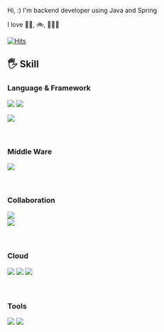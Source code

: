 


Hi, :) I'm backend developer using Java and Spring 

I love 🏊‍♂️, 🚲, 🏋🏻‍♂️



[![Hits](https://hits.seeyoufarm.com/api/count/incr/badge.svg?url=https%3A%2F%2Fgithub.com%2Fhrllk%2F&count_bg=%23D4E7F0&title_bg=%2378BBD8&icon=&icon_color=%23B8B8B8&title=hits&edge_flat=false)](https://hits.seeyoufarm.com)

## 🖐  Skill 


### Language & Framework

<div class="row">
  <img src="https://img.shields.io/badge/Java-007396?style=flat-square&logo=Java&logoColor=white"/> 
  <img src="https://img.shields.io/badge/JavaScript-F7DF1E?style=flat-square&logo=JavaScript&logoColor=white"/>
</div>

<img src="https://img.shields.io/badge/Spring-6DB33F?style=flat-square&logo=Spring&logoColor=white"/><br>
<br><br>


### Middle Ware 
<img src="https://img.shields.io/badge/RabbitMQ-FF6600?style=flat-square&logo=RabbitMQ&logoColor=white"/><br>
<br><br>

### Collaboration
<img src="https://img.shields.io/badge/GitHub-181717?style=flat-square&logo=GitHub&logoColor=white"/><br>
<img src="https://img.shields.io/badge/Confluence-172B4D?style=flat-square&logo=GitHub&logoColor=white"/><br>
<br><br>

### Cloud
<div class="row">
  <img src="https://img.shields.io/badge/AmazonEC2-FF9900?style=flat-square&logo=AmazonEC2&logoColor=white"/> 
  <img src="https://img.shields.io/badge/AmazonS3-569A31?style=flat-square&logo=AmazonS3&logoColor=white"/> 
  <img src="https://img.shields.io/badge/AmazonRDS-527FFF?style=flat-square&logo=AmazonRDS&logoColor=white"/> 
</div>
<br><br>

### Tools 
<img src="https://img.shields.io/badge/JetBrains-000000?style=flat-square&logo=JetBrains&logoColor=white"/> 
<img src="https://img.shields.io/badge/Neovim-57A143?style=flat-square&logo=Neovim&logoColor=white"/> 
<br><br>

